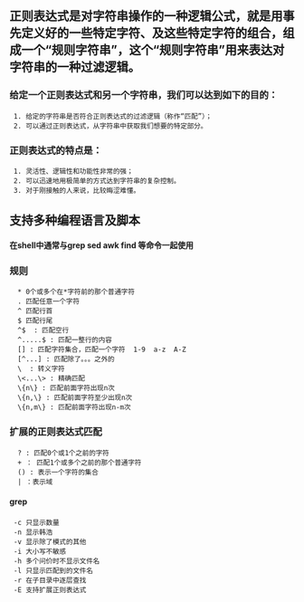## 正则表达式是对字符串操作的一种逻辑公式，就是用事先定义好的一些特定字符、及这些特定字符的组合，组成一个“规则字符串”，这个“规则字符串”用来表达对字符串的一种过滤逻辑。
### 给定一个正则表达式和另一个字符串，我们可以达到如下的目的：
     1. 给定的字符串是否符合正则表达式的过滤逻辑（称作“匹配”）；
     2. 可以通过正则表达式，从字符串中获取我们想要的特定部分。
### 正则表达式的特点是：
     1. 灵活性、逻辑性和功能性非常的强；
     2. 可以迅速地用极简单的方式达到字符串的复杂控制。
     3. 对于刚接触的人来说，比较晦涩难懂。
## 支持多种编程语言及脚本

#### 在shell中通常与grep sed awk find 等命令一起使用

### 规则
      * 0个或多个在*字符前的那个普通字符
      . 匹配任意一个字符
      ^ 匹配行首
      $ 匹配行尾
      ^$  : 匹配空行
      ^.....$ : 匹配一整行的内容
      [] : 匹配字符集合，匹配一个字符  1-9  a-z  A-Z
      [^...] : 匹配除了。。。之外的
      \  : 转义字符
      \<...\> : 精确匹配
      \{n\} : 匹配前面字符出现n次
      \{n,\} : 匹配前面字符至少出现n次
      \{n,m\} : 匹配前面字符出现n-m次
### 扩展的正则表达式匹配
      ? : 匹配0个或1个之前的字符
      + ： 匹配1个或多个之前的那个普通字符
      () : 表示一个字符的集合
      | ：表示域
#### grep
     -c 只显示数量
     -n 显示韩浩
     -v 显示除了模式的其他
     -i 大小写不敏感
     -h 多个问价时不显示文件名
     -l 只显示匹配到的文件名
     -r 在子目录中逐层查找
     -E 支持扩展正则表达式
